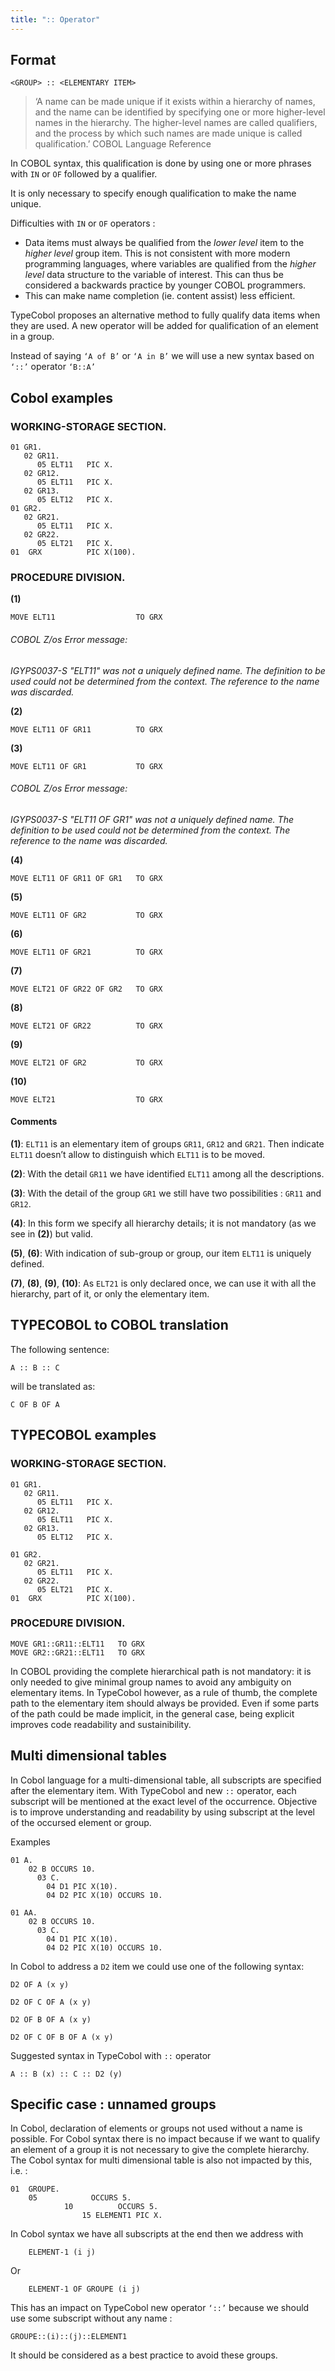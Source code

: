 ```yaml
---
title: ":: Operator"
---
```


## Format

```
<GROUP> :: <ELEMENTARY ITEM>
```

> ‘A name can be made unique if it exists within a hierarchy of names, and the name
> can be identified by specifying one or more higher-level names in the hierarchy.
> The higher-level names are called qualifiers, and the process by which such names
> are made unique is called qualification.’ COBOL Language Reference

In COBOL syntax, this qualification is done by using one or more phrases with `IN` or `OF` followed by a qualifier.

It is only necessary to specify enough qualification to make the name unique.

Difficulties with `IN` or `OF` operators :

- Data items must always be qualified from the _lower level_ item to the _higher level_ group item. This is not consistent with more modern programming languages, where variables are qualified from the _higher level_ data structure to the variable of interest. This can thus be considered a backwards practice by younger COBOL programmers.
- This can make name completion (ie. content assist) less efficient.

TypeCobol proposes an alternative method to fully qualify data items when they are used.
A new operator will be added for qualification of an element in a group.

Instead of saying
`‘A of B’` or `‘A in B’`
we will use a new syntax based on `‘::’` operator
`‘B::A’`

## Cobol examples

### WORKING-STORAGE SECTION.

```cobol
01 GR1.
   02 GR11.
      05 ELT11   PIC X.
   02 GR12.
      05 ELT11   PIC X.
   02 GR13.
      05 ELT12   PIC X.
01 GR2.
   02 GR21.
      05 ELT11   PIC X.
   02 GR22.
      05 ELT21   PIC X.
01  GRX          PIC X(100).
```

### PROCEDURE DIVISION.

**(1)**

```cobol
MOVE ELT11                  TO GRX
```

###### COBOL Z/os Error message:

_IGYPS0037-S "ELT11" was not a uniquely defined name.
The definition to be used could not be determined from the context.
The reference to the name was discarded._

**(2)**

```cobol
MOVE ELT11 OF GR11          TO GRX
```

**(3)**

```cobol
MOVE ELT11 OF GR1           TO GRX
```

###### COBOL Z/os Error message:

_IGYPS0037-S "ELT11 OF GR1" was not a uniquely defined name.
The definition to be used could not be determined from the context.
The reference to the name was discarded._

**(4)**

```cobol
MOVE ELT11 OF GR11 OF GR1   TO GRX
```

**(5)**

```cobol
MOVE ELT11 OF GR2           TO GRX
```

**(6)**

```cobol
MOVE ELT11 OF GR21          TO GRX
```

**(7)**

```cobol
MOVE ELT21 OF GR22 OF GR2   TO GRX
```

**(8)**

```cobol
MOVE ELT21 OF GR22          TO GRX
```

**(9)**

```cobol
MOVE ELT21 OF GR2           TO GRX
```

**(10)**

```cobol
MOVE ELT21                  TO GRX
```

#### Comments

**(1)**: `ELT11` is an elementary item of groups `GR11`, `GR12` and `GR21`. Then indicate `ELT11` doesn’t allow to distinguish which `ELT11` is to be moved.

**(2)**: With the detail `GR11` we have identified `ELT11` among all the descriptions.

**(3)**: With the detail of the group `GR1` we still have two possibilities : `GR11` and `GR12`.

**(4)**: In this form we specify all hierarchy details; it is not mandatory (as we see in **(2)**) but valid.

**(5)**, **(6)**: With indication of sub-group or group, our item `ELT11` is uniquely defined.

**(7)**, **(8)**, **(9)**, **(10)**: As `ELT21` is only declared once, we can use it with all the hierarchy, part of it, or only the elementary item.

## TYPECOBOL to COBOL translation

The following sentence:

```
A :: B :: C
```

will be translated as:

```cobol
C OF B OF A
```

## TYPECOBOL examples

### WORKING-STORAGE SECTION.

```cobol
01 GR1.
   02 GR11.
      05 ELT11   PIC X.
   02 GR12.
      05 ELT11   PIC X.
   02 GR13.
      05 ELT12   PIC X.

01 GR2.
   02 GR21.
      05 ELT11   PIC X.
   02 GR22.
      05 ELT21   PIC X.
01  GRX          PIC X(100).
```

### PROCEDURE DIVISION.

```
MOVE GR1::GR11::ELT11   TO GRX
MOVE GR2::GR21::ELT11   TO GRX
```

In COBOL providing the complete hierarchical path is not mandatory: it is only needed to give minimal group names to avoid any ambiguity on elementary items.
In TypeCobol however, as a rule of thumb, the complete path to the elementary item should always be provided. Even if some parts of the path could be made implicit, in the general case, being explicit improves code readability and sustainibility.

## Multi dimensional tables

In Cobol language for a multi-dimensional table, all subscripts are specified after the elementary item.
With TypeCobol and new `::` operator, each subscript will be mentioned at the exact level of the occurrence.
Objective is to improve understanding and readability by using subscript at the level of the occursed element or group.

Examples

```cobol
01 A.
    02 B OCCURS 10.
      03 C.
        04 D1 PIC X(10).
        04 D2 PIC X(10) OCCURS 10.

01 AA.
    02 B OCCURS 10.
      03 C.
        04 D1 PIC X(10).
        04 D2 PIC X(10) OCCURS 10.
```

In Cobol to address a `D2` item we could use one of the following syntax:

```cobol
D2 OF A (x y)
```

```cobol
D2 OF C OF A (x y)
```

```cobol
D2 OF B OF A (x y)
```

```cobol
D2 OF C OF B OF A (x y)
```

Suggested syntax in TypeCobol with `::` operator

```cobol
A :: B (x) :: C :: D2 (y)
```

## Specific case : unnamed groups

In Cobol, declaration of elements or groups not used without a name is possible.
For Cobol syntax there is no impact because if we want to qualify an element of a group it is not necessary to give the complete hierarchy.
The Cobol syntax for multi dimensional table is also not impacted by this, i.e. :

```cobol
01  GROUPE.
    05            OCCURS 5.
			10   		OCCURS 5.
				15 ELEMENT1 PIC X.
```

In Cobol syntax we have all subscripts at the end then we address with

```cobol
	ELEMENT-1 (i j)
```

Or

```cobol
	ELEMENT-1 OF GROUPE (i j)
```

This has an impact on TypeCobol new operator `‘::’` because we should use some subscript without any name :

```cobol
GROUPE::(i)::(j)::ELEMENT1
```

It should be considered as a best practice to avoid these groups.
